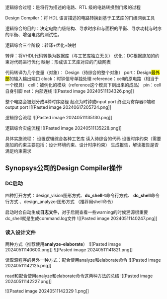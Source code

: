 逻辑综合过程：是将行为描述的电路、RTL 级的电路转换到门级的过程

Design Compiler：将 HDL 语言描述的电路转换到基于工艺库的门级网表工具

逻辑综合的目的：决定电路门级结构、寻求时序和与面积的平衡、寻求功耗与时序的平衡、增强电路的测试性。

逻辑综合三个阶段：转译+优化+映射

转译：将VHDL代码转换为数据库（与工艺库独立无关）
优化：DC根据施加的约束对代码进行优化
映射：形成该工艺库对应的门级网表

代码转译为几个变量（对象）：
Design（待综合的整个对象）
port：Design<mark class="hltr-blue">最外部</mark>的输入输出端口
clock：时钟信号单独处理
reference：cell的原电路（相当于一个模具）
cell：被例化的模块（reference这个模具下刻出来的成品）
pin：cell自身引脚
net：内部连线
![[Pasted image 20240511134326.png]]


整个电路会被划分成4种时序路径
起点为时钟或input port
终点为寄存器D端和output port
![[Pasted image 20240617205724.png]]



逻辑综合流程
![[Pasted image 20240511135130.png]]


逻辑综合实施流程
![[Pasted image 20240511135228.png]]


具体实施流程：
设置逻辑综合各种工艺库
读入待综合的代码
设置时序约束（需要施加的约束主要包括：设计环境约束、设计时序约束）
生成报告，解读报告是否满足约束需求



## Synopsys公司的Design Compiler操作

### DC启动
四种打开方式：design_vision图形方式、**dc_shell-t**命令行方式、 **dc_shell**命令行方式 、design_analyzer图形方式  （推荐用shell命令）

启动时会自动生成**日志文件**，对于后期查看一些warning的时候溯源很重要  
dc_shell就是生成command.log文件
![[Pasted image 20240511140247.png]]

### 读入设计文件
两种方式（推荐使用**analyze-elaborate**）
![[Pasted image 20240511140600.png]]
![[Pasted image 20240511141821.png]]

读取源程序的另外一种方式：配合使用analyze和elaborate命令
![[Pasted image 20240511142125.png]]

read和配合使用analyze和elaborate命令这两种方法的总结
![[Pasted image 20240511142227.png]]


![[Pasted image 20240511142329 1.png]]